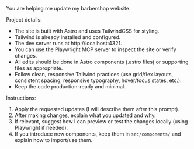 You are helping me update my barbershop website.

Project details:
- The site is built with Astro and uses TailwindCSS for styling.
- Tailwind is already installed and configured.
- The dev server runs at http://localhost:4321.
- You can use the Playwright MCP server to inspect the site or verify changes.
- All edits should be done in Astro components (.astro files) or supporting files as appropriate.
- Follow clean, responsive Tailwind practices (use grid/flex layouts, consistent spacing, responsive typography, hover/focus states, etc.).
- Keep the code production-ready and minimal.

Instructions:
1. Apply the requested updates (I will describe them after this prompt).
2. After making changes, explain what you updated and why.
3. If relevant, suggest how I can preview or test the changes locally (using Playwright if needed).
4. If you introduce new components, keep them in `src/components/` and explain how to import/use them.

